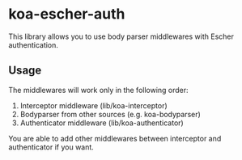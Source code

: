 # koa-escher-auth

This library allows you to use body parser middlewares with Escher authentication.

## Usage

The middlewares will work only in the following order:
1. Interceptor middleware (lib/koa-interceptor)
2. Bodyparser from other sources (e.g. koa-bodyparser)
3. Authenticator middleware (lib/koa-authenticator)

You are able to add other middlewares between interceptor and authenticator if you want.